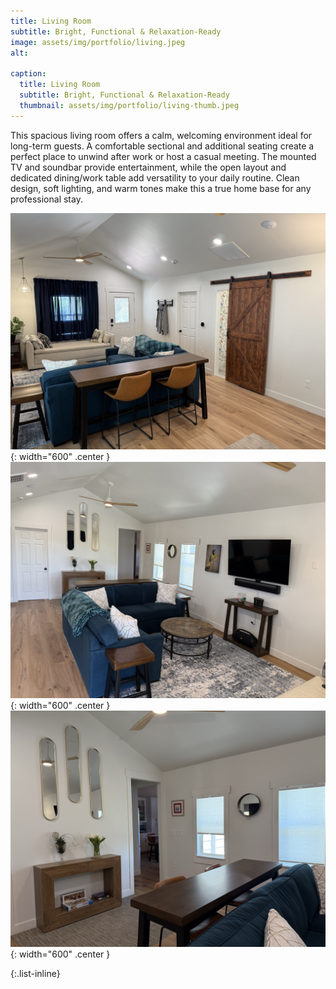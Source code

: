 ```yaml
---
title: Living Room
subtitle: Bright, Functional & Relaxation-Ready
image: assets/img/portfolio/living.jpeg
alt: 

caption:
  title: Living Room
  subtitle: Bright, Functional & Relaxation-Ready
  thumbnail: assets/img/portfolio/living-thumb.jpeg
---
```


This spacious living room offers a calm, welcoming environment ideal for long-term guests. A comfortable sectional and additional seating create a perfect place to unwind after work or host a casual meeting. The mounted TV and soundbar provide entertainment, while the open layout and dedicated dining/work table add versatility to your daily routine. Clean design, soft lighting, and warm tones make this a true home base for any professional stay.

![Alt text](assets/img/portfolio/living2.jpeg){: width="600" .center }
![Alt text](assets/img/portfolio/living3.jpeg){: width="600" .center }
![Alt text](assets/img/portfolio/living4.jpeg){: width="600" .center }


{:.list-inline}
